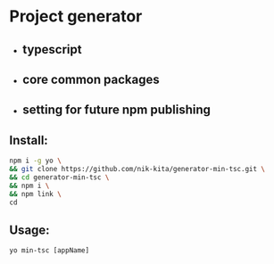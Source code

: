 # Project generator
* ## typescript
* ## core common packages
* ## setting for future npm publishing
## Install:
```bash
npm i -g yo \
&& git clone https://github.com/nik-kita/generator-min-tsc.git \
&& cd generator-min-tsc \
&& npm i \
&& npm link \
cd
```
## Usage:
```
yo min-tsc [appName]
```

